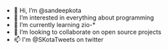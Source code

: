 - 👋 Hi, I’m @sandeepkota
- 👀 I’m interested in everything about programming
- 🌱 I’m currently learning zio-*
- 💞️ I’m looking to collaborate on open source projects
- 📫 I'm @SKotaTweets on twitter

<!---
sandeepkota/sandeepkota is a ✨ special ✨ repository because its `README.md` (this file) appears on your GitHub profile.
You can click the Preview link to take a look at your changes.
--->
